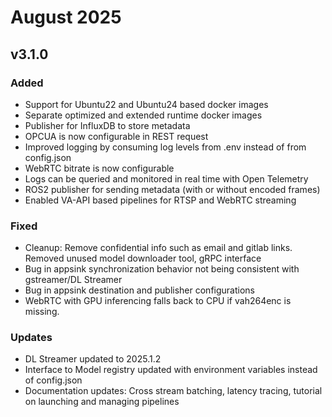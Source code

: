# August 2025

## v3.1.0

### Added
- Support for Ubuntu22 and Ubuntu24 based docker images
- Separate optimized and extended runtime docker images
- Publisher for InfluxDB to store metadata
- OPCUA is now configurable in REST request
- Improved logging by consuming log levels from .env instead of from config.json
- WebRTC bitrate is now configurable
- Logs can be queried and monitored in real time with Open Telemetry
- ROS2 publisher for sending metadata (with or without encoded frames)
- Enabled VA-API based pipelines for RTSP and WebRTC streaming

### Fixed
- Cleanup: Remove confidential info such as email and gitlab links. Removed unused model downloader tool, gRPC interface
- Bug in appsink synchronization behavior not being consistent with gstreamer/DL Streamer
- Bug in appsink destination and publisher configurations
- WebRTC with GPU inferencing falls back to CPU if vah264enc is missing.

### Updates
- DL Streamer updated to 2025.1.2
- Interface to Model registry updated with environment variables instead of config.json
- Documentation updates: Cross stream batching, latency tracing, tutorial on launching and managing pipelines
